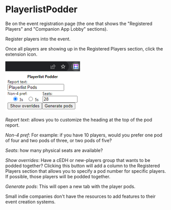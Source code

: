 # PlayerlistPodder

Be on the event registration page (the one that shows the "Registered Players" and "Companion App Lobby" sections).

Register players into the event.

Once all players are showing up in the Registered Players section, click the extension icon.

![playerlist podder extension](https://github.com/regularwave/PlayerlistPodder/blob/main/playerlistpodder.png)

*Report text*: allows you to customize the heading at the top of the pod report.

*Non-4 pref*: For example: if you have 10 players, would you prefer one pod of four and two pods of three, or two pods of five?

*Seats*: how many physical seats are available?

*Show overrides*: Have a cEDH or new-players group that wants to be podded together? Clicking this button will add a column to the Registered Players section that allows you to specify a pod number for specific players. If possible, those players will be podded together.

*Generate pods*: This will open a new tab with the player pods.

Small indie companies don't have the resources to add features to their event creation systems.
